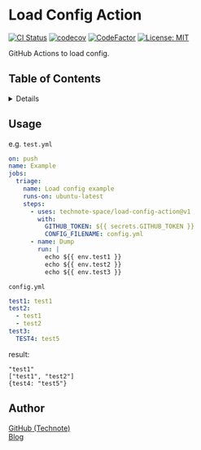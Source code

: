 # Load Config Action

[![CI Status](https://github.com/technote-space/load-config-action/workflows/CI/badge.svg)](https://github.com/technote-space/load-config-action/actions)
[![codecov](https://codecov.io/gh/technote-space/load-config-action/branch/master/graph/badge.svg)](https://codecov.io/gh/technote-space/load-config-action)
[![CodeFactor](https://www.codefactor.io/repository/github/technote-space/load-config-action/badge)](https://www.codefactor.io/repository/github/technote-space/load-config-action)
[![License: MIT](https://img.shields.io/badge/License-MIT-blue.svg)](https://github.com/technote-space/load-config-action/blob/master/LICENSE)

GitHub Actions to load config.

## Table of Contents

<!-- START doctoc generated TOC please keep comment here to allow auto update -->
<!-- DON'T EDIT THIS SECTION, INSTEAD RE-RUN doctoc TO UPDATE -->
<details>
<summary>Details</summary>

- [Usage](#usage)
- [Author](#author)

</details>
<!-- END doctoc generated TOC please keep comment here to allow auto update -->

## Usage
e.g. `test.yml`  
```yaml
on: push
name: Example
jobs:
  triage:
    name: Load config example
    runs-on: ubuntu-latest
    steps:
      - uses: technote-space/load-config-action@v1
        with:
          GITHUB_TOKEN: ${{ secrets.GITHUB_TOKEN }}
          CONFIG_FILENAME: config.yml
      - name: Dump
        run: |
          echo ${{ env.test1 }}
          echo ${{ env.test2 }}
          echo ${{ env.test3 }}
```

`config.yml`
```yaml
test1: test1
test2:
  - test1
  - test2
test3:
  TEST4: test5
```

result:

```
"test1" 
["test1", "test2"]
{test4: "test5"}
```

## Author
[GitHub (Technote)](https://github.com/technote-space)  
[Blog](https://technote.space)
